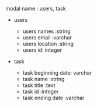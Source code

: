modal name : users, task
 
* users
  * users names :string
  * users email :varchar
  * users location :string
   * users id: integer

* task
  * task beginning date: varchar
  * task name :string
  * task title :text
  * task id :integer
  * task ending date :varchar
    